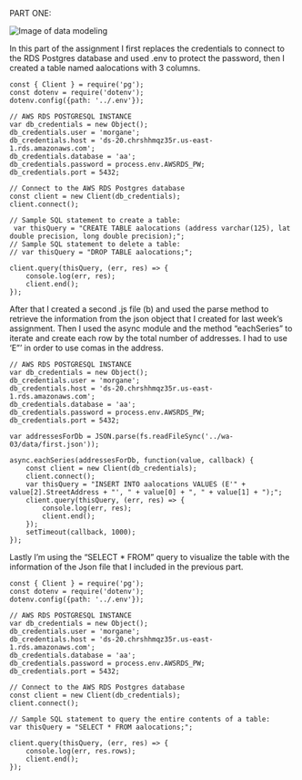 PART ONE:

![Image of data modeling](https://github.com/morganeborzee/data-structures/wa-04/IMG_2607.jpg)

In this part of the assignment I first replaces the credentials to connect to the RDS Postgres database and used .env to protect the password, then I created a table named aalocations with 3 columns.

```
const { Client } = require('pg');
const dotenv = require('dotenv');
dotenv.config({path: '../.env'});

// AWS RDS POSTGRESQL INSTANCE
var db_credentials = new Object();
db_credentials.user = 'morgane';
db_credentials.host = 'ds-20.chrshhmqz35r.us-east-1.rds.amazonaws.com';
db_credentials.database = 'aa';
db_credentials.password = process.env.AWSRDS_PW;
db_credentials.port = 5432;

// Connect to the AWS RDS Postgres database
const client = new Client(db_credentials);
client.connect();

// Sample SQL statement to create a table: 
 var thisQuery = "CREATE TABLE aalocations (address varchar(125), lat double precision, long double precision);";
// Sample SQL statement to delete a table: 
// var thisQuery = "DROP TABLE aalocations;"; 

client.query(thisQuery, (err, res) => {
    console.log(err, res);
    client.end();
});

```
After that I created a second .js file (b) and used the parse method to retrieve the information from the json object that I created for last week’s assignment. Then I used the async module and the method “eachSeries” to iterate and create each row by the total number of addresses. I had to use ‘E”’ in order to use comas in the address.

```
// AWS RDS POSTGRESQL INSTANCE
var db_credentials = new Object();
db_credentials.user = 'morgane';
db_credentials.host = 'ds-20.chrshhmqz35r.us-east-1.rds.amazonaws.com';
db_credentials.database = 'aa';
db_credentials.password = process.env.AWSRDS_PW;
db_credentials.port = 5432;

var addressesForDb = JSON.parse(fs.readFileSync('../wa-03/data/first.json'));

async.eachSeries(addressesForDb, function(value, callback) {
    const client = new Client(db_credentials);
    client.connect();
    var thisQuery = "INSERT INTO aalocations VALUES (E'" + value[2].StreetAddress + "', " + value[0] + ", " + value[1] + ");";
    client.query(thisQuery, (err, res) => {
        console.log(err, res);
        client.end();
    });
    setTimeout(callback, 1000); 
}); 

```
Lastly I’m using the “SELECT * FROM” query to visualize the table with the information of the Json file that I included in the previous part.


```
const { Client } = require('pg');  
const dotenv = require('dotenv');
dotenv.config({path: '../.env'});

// AWS RDS POSTGRESQL INSTANCE
var db_credentials = new Object();
db_credentials.user = 'morgane';
db_credentials.host = 'ds-20.chrshhmqz35r.us-east-1.rds.amazonaws.com';
db_credentials.database = 'aa';
db_credentials.password = process.env.AWSRDS_PW;
db_credentials.port = 5432;

// Connect to the AWS RDS Postgres database
const client = new Client(db_credentials);
client.connect();

// Sample SQL statement to query the entire contents of a table: 
var thisQuery = "SELECT * FROM aalocations;";

client.query(thisQuery, (err, res) => {
    console.log(err, res.rows);
    client.end();
});

```

